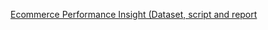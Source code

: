 [Ecommerce Performance Insight (Dataset, script and report]([URL](https://drive.google.com/drive/folders/18Q5A_Jx9eJndgG4RhT5FcgrXj9dIfRsM?usp=sharing))
